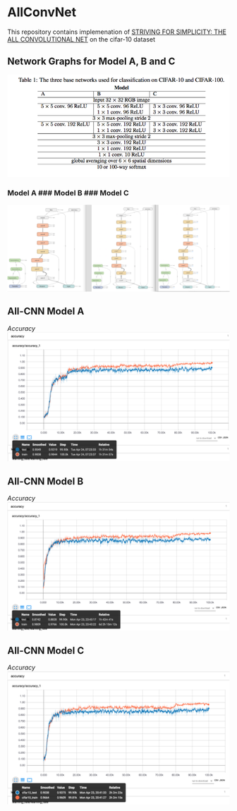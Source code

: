 # AllConvNet  

This repository contains implemenation of [STRIVING FOR SIMPLICITY: THE ALL CONVOLUTIONAL NET](https://arxiv.org/pdf/1412.6806.pdf) on the cifar-10 dataset

## Network Graphs for Model A, B and C
![Network Structure](model.png)   

### Model A     ### Model B     ### Model C
![Network Model](graph.png)  


## All-CNN Model A  
*Accuracy*  
![Model A](modela_cnn.png)


## All-CNN Model B    
*Accuracy*  
![Model B](modelb_acc.png)


## All-CNN Model C  
*Accuracy*  
![Model C](modelc_accuracy.png)
